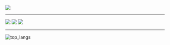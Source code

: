 <!-- ![](https://data14.sticker.fan/20200904/file_2745638_128x128.webp) -->
![](https://img.itch.zone/aW1nLzEwNTE5NDMuZ2lm/original/UOzaTJ.gif)

---
![](https://play.pokemonshowdown.com/sprites/ani/raikou.gif)
![](https://play.pokemonshowdown.com/sprites/ani/suicune.gif)
![](https://play.pokemonshowdown.com/sprites/ani/entei.gif)

---
![top_langs](https://github-readme-stats.vercel.app/api/top-langs/?username=tiencoffee&layout=compact&langs_count=10)
